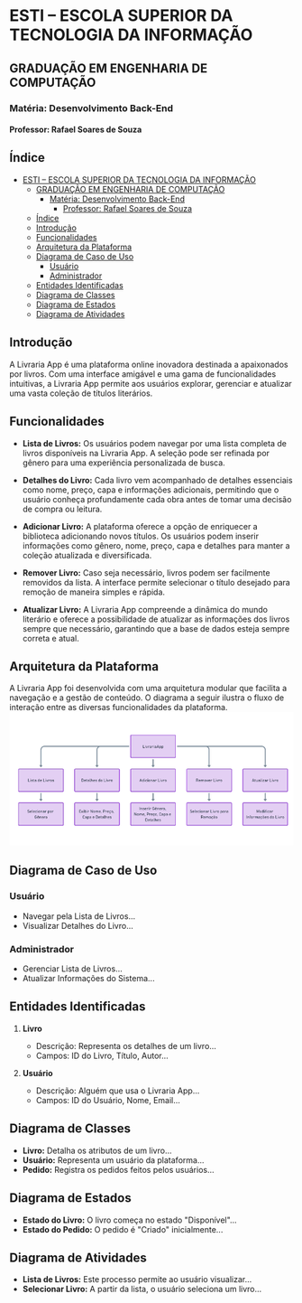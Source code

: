 # ESTI – ESCOLA SUPERIOR DA TECNOLOGIA DA INFORMAÇÃO
## GRADUAÇÃO EM ENGENHARIA DE COMPUTAÇÃO

### Matéria: Desenvolvimento Back-End

#### Professor: Rafael Soares de Souza

## Índice

- [ESTI – ESCOLA SUPERIOR DA TECNOLOGIA DA INFORMAÇÃO](#esti--escola-superior-da-tecnologia-da-informação)
   - [GRADUAÇÃO EM ENGENHARIA DE COMPUTAÇÃO](#graduação-em-engenharia-de-computação)
      - [Matéria: Desenvolvimento Back-End](#matéria-desenvolvimento-back-end)
         - [Professor: Rafael Soares de Souza](#professor-rafael-soares-de-souza)
   - [Índice](#índice)
   - [Introdução](#introdução)
   - [Funcionalidades](#funcionalidades)
   - [Arquitetura da Plataforma](#arquitetura-da-plataforma)
   - [Diagrama de Caso de Uso](#diagrama-de-caso-de-uso)
      - [Usuário](#usuário)
      - [Administrador](#administrador)
   - [Entidades Identificadas](#entidades-identificadas)
   - [Diagrama de Classes](#diagrama-de-classes)
   - [Diagrama de Estados](#diagrama-de-estados)
   - [Diagrama de Atividades](#diagrama-de-atividades)

## Introdução

A Livraria App é uma plataforma online inovadora destinada a apaixonados por livros. Com uma interface amigável e uma gama de funcionalidades intuitivas, a Livraria App permite aos usuários explorar, gerenciar e atualizar uma vasta coleção de títulos literários.

## Funcionalidades

- **Lista de Livros:** Os usuários podem navegar por uma lista completa de livros disponíveis na Livraria App. A seleção pode ser refinada por gênero para uma experiência personalizada de busca.

- **Detalhes do Livro:** Cada livro vem acompanhado de detalhes essenciais como nome, preço, capa e informações adicionais, permitindo que o usuário conheça profundamente cada obra antes de tomar uma decisão de compra ou leitura.

- **Adicionar Livro:** A plataforma oferece a opção de enriquecer a biblioteca adicionando novos títulos. Os usuários podem inserir informações como gênero, nome, preço, capa e detalhes para manter a coleção atualizada e diversificada.

- **Remover Livro:** Caso seja necessário, livros podem ser facilmente removidos da lista. A interface permite selecionar o título desejado para remoção de maneira simples e rápida.

- **Atualizar Livro:** A Livraria App compreende a dinâmica do mundo literário e oferece a possibilidade de atualizar as informações dos livros sempre que necessário, garantindo que a base de dados esteja sempre correta e atual.

## Arquitetura da Plataforma

A Livraria App foi desenvolvida com uma arquitetura modular que facilita a navegação e a gestão de conteúdo. O diagrama a seguir ilustra o fluxo de interação entre as diversas funcionalidades da plataforma.
<img src="/assets/img/DiagramaFluxo.png">

## Diagrama de Caso de Uso

### Usuário

- Navegar pela Lista de Livros...
- Visualizar Detalhes do Livro...

### Administrador

- Gerenciar Lista de Livros...
- Atualizar Informações do Sistema...

## Entidades Identificadas

1. **Livro**
   - Descrição: Representa os detalhes de um livro...
   - Campos: ID do Livro, Título, Autor...

2. **Usuário**
   - Descrição: Alguém que usa o Livraria App...
   - Campos: ID do Usuário, Nome, Email...

## Diagrama de Classes

- **Livro:** Detalha os atributos de um livro...
- **Usuário:** Representa um usuário da plataforma...
- **Pedido:** Registra os pedidos feitos pelos usuários...

## Diagrama de Estados

- **Estado do Livro:** O livro começa no estado "Disponível"...
- **Estado do Pedido:** O pedido é "Criado" inicialmente...

## Diagrama de Atividades

- **Lista de Livros:** Este processo permite ao usuário visualizar...
- **Selecionar Livro:** A partir da lista, o usuário seleciona um livro...

